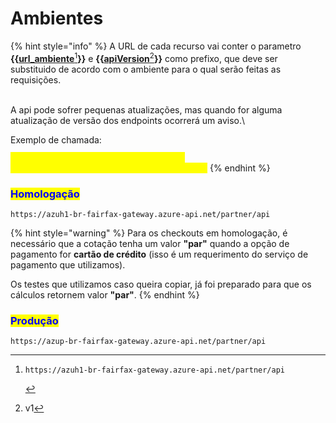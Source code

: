 # Ambientes

{% hint style="info" %}
A URL de cada recurso vai conter o parametro **\{{**[**url\_ambiente**](#user-content-fn-1)[^1]**\}}** e **\{{**[**apiVersion**](#user-content-fn-2)[^2]**\}}** como prefixo, que deve ser substituido de acordo com o ambiente para o qual serão feitas as requisições.

\
A api pode sofrer pequenas atualizações, mas quando for alguma atualização de versão dos endpoints ocorrerá um aviso.\


Exemplo de chamada:&#x20;

<mark style="color:yellow;">**`https://azuh1-br-fairfax-gateway.azure-api.net/partner/api/v1/quotation/contracting`**</mark>
{% endhint %}

### <mark style="color:blue;">Homologação</mark>

```url
https://azuh1-br-fairfax-gateway.azure-api.net/partner/api
```

{% hint style="warning" %}
Para os checkouts em homologação, é necessário que a cotação tenha um valor **"par"** quando a opção de pagamento for **cartão de crédito** (isso é um requerimento do serviço de pagamento que utilizamos).

Os testes que utilizamos caso queira copiar, já foi preparado para que os cálculos retornem valor **"par"**.
{% endhint %}

### <mark style="color:blue;">Produção</mark> <a href="#producao" id="producao"></a>

```url
https://azup-br-fairfax-gateway.azure-api.net/partner/api
```

[^1]: ```
    https://azuh1-br-fairfax-gateway.azure-api.net/partner/api
    ```

[^2]: v1
